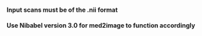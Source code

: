 #### Input scans must be of the .nii format
#### Use Nibabel version 3.0 for med2image to function accordingly
